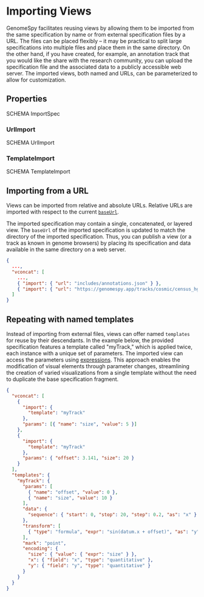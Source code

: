 # Importing Views

GenomeSpy facilitates reusing views by allowing them to be imported from the
same specification by name or from external specification files by a URL. The
files can be placed flexibly – it may be practical to split large specifications
into multiple files and place them in the same directory. On the other hand, if
you have created, for example, an annotation track that you would like the share
with the research community, you can upload the specification file and the
associated data to a publicly accessible web server. The imported views, both
named and URLs, can be parameterized to allow for customization.

## Properties

SCHEMA ImportSpec

### UrlImport

SCHEMA UrlImport

### TemplateImport

SCHEMA TemplateImport

## Importing from a URL

Views can be imported from relative and absolute URLs. Relative URLs are
imported with respect to the current [`baseUrl`](./index.md#properties).

The imported specification may contain a single, concatenated, or layered view.
The `baseUrl` of the imported specification is updated to match the directory of
the imported specification. Thus, you can publish a view (or a track as known in
genome browsers) by placing its specification and data available in the same
directory on a web server.

```json title="Example"
{
  ...,
  "vconcat": [
    ...,
    { "import": { "url": "includes/annotations.json" } },
    { "import": { "url": "https://genomespy.app/tracks/cosmic/census_hg38.json" } }
  ]
}
```

## Repeating with named templates

Instead of importing from external files, views can offer named `templates` for
reuse by their descendants. In the example below, the provided specification
features a template called "myTrack," which is applied twice, each instance with
a unique set of parameters. The imported view can access the parameters using
[expressions](./expressions.md). This approach enables the modification of
visual elements through parameter changes, streamlining the creation of varied
visualizations from a single template without the need to duplicate the base
specification fragment.

<div><genome-spy-doc-embed height="250">

```json
{
  "vconcat": [
    {
      "import": {
        "template": "myTrack"
      },
      "params": [{ "name": "size", "value": 5 }]
    },
    {
      "import": {
        "template": "myTrack"
      },
      "params": { "offset": 3.141, "size": 20 }
    }
  ],
  "templates": {
    "myTrack": {
      "params": [
        { "name": "offset", "value": 0 },
        { "name": "size", "value": 10 }
      ],
      "data": {
        "sequence": { "start": 0, "stop": 20, "step": 0.2, "as": "x" }
      },
      "transform": [
        { "type": "formula", "expr": "sin(datum.x + offset)", "as": "y" }
      ],
      "mark": "point",
      "encoding": {
        "size": { "value": { "expr": "size" } },
        "x": { "field": "x", "type": "quantitative" },
        "y": { "field": "y", "type": "quantitative" }
      }
    }
  }
}
```

</genome-spy-doc-embed></div>
